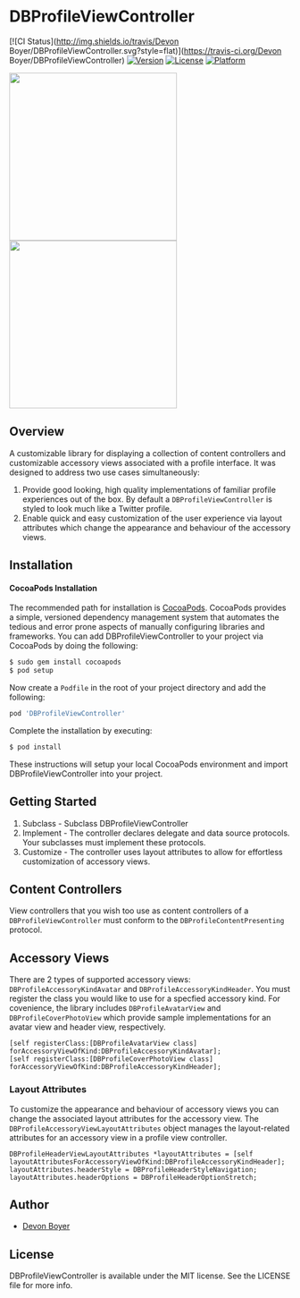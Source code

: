 # DBProfileViewController

[![CI Status](http://img.shields.io/travis/Devon Boyer/DBProfileViewController.svg?style=flat)](https://travis-ci.org/Devon Boyer/DBProfileViewController)
[![Version](https://img.shields.io/cocoapods/v/DBProfileViewController.svg?style=flat)](http://cocoapods.org/pods/DBProfileViewController)
[![License](https://img.shields.io/cocoapods/l/DBProfileViewController.svg?style=flat)](http://cocoapods.org/pods/DBProfileViewController)
[![Platform](https://img.shields.io/cocoapods/p/DBProfileViewController.svg?style=flat)](http://cocoapods.org/pods/DBProfileViewController)

<img src="Screenshots/db-profile-screenshot-1.png" width="300">
<img src="Screenshots/db-profile-screenshot-2.png" width="300">

## Overview

A customizable library for displaying a collection of content controllers and customizable accessory views associated with a profile interface. It was designed to address two use cases simultaneously:

1. Provide good looking, high quality implementations of familiar profile experiences out of the box. By default a `DBProfileViewController` is styled to look much like a Twitter profile.
2. Enable quick and easy customization of the user experience via layout attributes which change the appearance and behaviour of the accessory views.

## Installation

#### CocoaPods Installation

The recommended path for installation is [CocoaPods](http://cocoapods.org/). CocoaPods provides a simple, versioned dependency management system that automates the tedious and error prone aspects of manually configuring libraries and frameworks. You can add DBProfileViewController to your project via CocoaPods by doing the following:

```sh
$ sudo gem install cocoapods
$ pod setup
```

Now create a `Podfile` in the root of your project directory and add the following:

```ruby
pod 'DBProfileViewController'
```

Complete the installation by executing:

```sh
$ pod install
```

These instructions will setup your local CocoaPods environment and import DBProfileViewController into your project.

## Getting Started

1. Subclass - Subclass DBProfileViewController
2. Implement - The controller declares delegate and data source protocols. Your subclasses must implement these protocols.
3. Customize - The controller uses layout attributes to allow for effortless customization of accessory views.

## Content Controllers

View controllers that you wish too use as content controllers of a `DBProfileViewController` must conform to the `DBProfileContentPresenting` protocol.

## Accessory Views

There are 2 types of supported accessory views: `DBProfileAccessoryKindAvatar` and `DBProfileAccessoryKindHeader`. You must register the class you would like to use for a specfied accessory kind. For covenience, the library includes `DBProfileAvatarView` and `DBProfileCoverPhotoView` which provide sample implementations for an avatar view and header view, respectively.

```
[self registerClass:[DBProfileAvatarView class] forAccessoryViewOfKind:DBProfileAccessoryKindAvatar];
[self registerClass:[DBProfileCoverPhotoView class] forAccessoryViewOfKind:DBProfileAccessoryKindHeader];
```

### Layout Attributes

To customize the appearance and behaviour of accessory views you can change the associated layout attributes for the accessory view. The `DBProfileAccessoryViewLayoutAttributes` object manages the layout-related attributes for an accessory view in a profile view controller.

```
DBProfileHeaderViewLayoutAttributes *layoutAttributes = [self layoutAttributesForAccessoryViewOfKind:DBProfileAccessoryKindHeader];
layoutAttributes.headerStyle = DBProfileHeaderStyleNavigation;
layoutAttributes.headerOptions = DBProfileHeaderOptionStretch;
```

## Author

* [Devon Boyer](https://github.com/devonboyer)

## License

DBProfileViewController is available under the MIT license. See the LICENSE file for more info.
